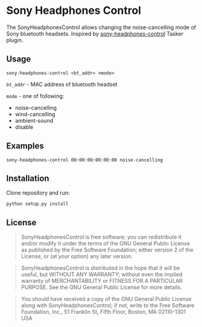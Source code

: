 Sony Headphones Control
=======

The SonyHeadphonesControl allows changing the noise-cancelling mode of Sony bluetooth headsets.
Inspired by [sony-headphones-control](https://github.com/ClusterM/sony-headphones-control) Tasker plugin.

Usage
--------

```
sony-headphones-control <bt_addr> <mode>
```

`bt_addr` - MAC address of bluetooth headset

`mode` - one of following:
- noise-cancelling
- wind-cancelling
- ambient-sound
- disable

Examples
--------

```
sony-headphones-control 00:00:00:00:00:00 noise-cancelling
```

Installation
------------

Clone repository and run:

```
python setup.py install
```

License
-------

> SonyHeadphonesControl is free software; you can redistribute it and/or modify it under the
terms of the GNU General Public License as published by the Free Software
Foundation; either version 2 of the License, or (at your option) any later
version.

> SonyHeadphonesControl is distributed in the hope that it will be useful, but WITHOUT ANY
WARRANTY; without even the implied warranty of MERCHANTABILITY or FITNESS FOR A
PARTICULAR PURPOSE. See the GNU General Public License for more details.

> You should have received a copy of the GNU General Public License along with
SonyHeadphonesControl; if not, write to the Free Software Foundation, Inc., 51 Franklin St,
Fifth Floor, Boston, MA 02110-1301 USA
